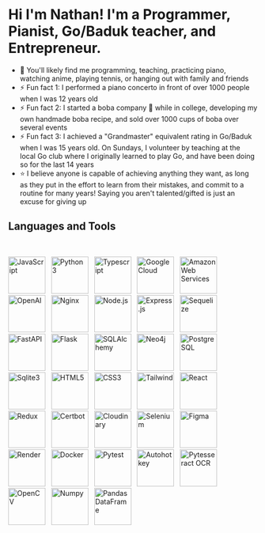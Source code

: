 <h1>Hi I'm Nathan! I'm a Programmer, Pianist, Go/Baduk teacher, and Entrepreneur.</h1>

- 🌱 You'll likely find me programming, teaching, practicing piano, watching anime, playing tennis, or hanging out with family and friends
- ⚡ Fun fact 1: I performed a piano concerto in front of over 1000 people when I was 12 years old 
- ⚡ Fun fact 2: I started a boba company 🧋 while in college, developing my own handmade boba recipe, and sold over 1000 cups of boba over several events 
- ⚡ Fun fact 3: I achieved a "Grandmaster" equivalent rating in Go/Baduk when I was 15 years old. On Sundays, I volunteer by teaching at the local Go club where I originally learned to play Go, and have been doing so for the last 14 years
- :star: I believe anyone is capable of achieving anything they want, as long as they put in the effort to learn from their mistakes, and commit to a routine for many years!  Saying you aren't talented/gifted is just an excuse for giving up

<h2> Languages and Tools </h2>

<br>
<p float="left">
  <img src="https://cdn.jsdelivr.net/gh/devicons/devicon/icons/javascript/javascript-original.svg" style="width:75px;" title="JavaScript"/>
  &nbsp;
  <img src="https://cdn.jsdelivr.net/gh/devicons/devicon/icons/python/python-original.svg" style="width:75px;" title="Python3"/>
  &nbsp;
  <img src="https://cdn.jsdelivr.net/gh/devicons/devicon/icons/typescript/typescript-original.svg" style="width:75px;" title="Typescript"/>
  &nbsp;
  <img src="https://cdn.jsdelivr.net/gh/devicons/devicon/icons/googlecloud/googlecloud-original.svg" style="width:75px;" title="Google Cloud"/>
  &nbsp;
  <img src="https://cdn.jsdelivr.net/gh/devicons/devicon/icons/amazonwebservices/amazonwebservices-plain-wordmark.svg" style="width:75px;" title="Amazon Web Services"/>
  &nbsp;
  <img src="https://res.cloudinary.com/dn8rdavoi/image/upload/v1706342971/ChatGPT_logo_mrbr5l.png" style="width:75px;"  title="OpenAI" />
  &nbsp;
  <img src="https://cdn.jsdelivr.net/gh/devicons/devicon/icons/nginx/nginx-original.svg" style="width:75px;" title="Nginx"/>
  &nbsp;
  <img src="https://cdn.jsdelivr.net/gh/devicons/devicon/icons/nodejs/nodejs-original-wordmark.svg" style="width:75px;" title="Node.js"/>
  &nbsp;
  <img src="https://res.cloudinary.com/dn8rdavoi/image/upload/v1702109030/icons%20for%20github/express2_orhv2h.jpg" style="width:75px;" title="Express.js"/>
  &nbsp;
  <img src="https://cdn.jsdelivr.net/gh/devicons/devicon/icons/sequelize/sequelize-original.svg" style="width:75px;" title="Sequelize"/>
  &nbsp;
  <img src="https://cdn.jsdelivr.net/gh/devicons/devicon/icons/fastapi/fastapi-original.svg" style="width:75px;" title="FastAPI"/>
  &nbsp;
  <img src="https://res.cloudinary.com/dn8rdavoi/image/upload/v1703041007/icons%20for%20github/128-1286693_flask-framework-logo-svg-hd-png-download_zqdz9i.jpg" style="width:75px;" title="Flask"/>
  &nbsp;
  <img src="https://cdn.jsdelivr.net/gh/devicons/devicon/icons/sqlalchemy/sqlalchemy-original.svg" style="width:75px;" title="SQLAlchemy"/>
  &nbsp;
  <img src="https://cdn.jsdelivr.net/gh/devicons/devicon/icons/neo4j/neo4j-original.svg" style="width:75px;" title="Neo4j"/>
  &nbsp;
  <img src="https://cdn.jsdelivr.net/gh/devicons/devicon/icons/postgresql/postgresql-original.svg" style="width:75px;" title="PostgreSQL"/>
  &nbsp;
  <img src="https://cdn.jsdelivr.net/gh/devicons/devicon/icons/sqlite/sqlite-original.svg" style="width:75px;" title="Sqlite3"/>
  &nbsp;
  <img src="https://cdn.jsdelivr.net/gh/devicons/devicon/icons/html5/html5-plain-wordmark.svg" style="width:75px;" title="HTML5"/>
  &nbsp;
  <img src="https://cdn.jsdelivr.net/gh/devicons/devicon/icons/css3/css3-plain-wordmark.svg" style="width:75px;" title="CSS3"/>
  &nbsp;
  <img src="https://cdn.jsdelivr.net/gh/devicons/devicon/icons/tailwindcss/tailwindcss-original.svg" style="width:75px;" title="Tailwind"/>
  &nbsp;
  <img src="https://cdn.jsdelivr.net/gh/devicons/devicon/icons/react/react-original.svg" style="width:75px;" title="React"/>
  &nbsp;
  <img src="https://cdn.jsdelivr.net/gh/devicons/devicon/icons/redux/redux-original.svg" style="width:75px;" title="Redux"/>
  &nbsp;
  <img src="https://res.cloudinary.com/dn8rdavoi/image/upload/v1702106394/icons%20for%20github/certbot-icon_vdpnxu.png" style="width:75px;" title="Certbot"/>
  &nbsp;
  <img src="https://res.cloudinary.com/dn8rdavoi/image/upload/v1702106111/icons%20for%20github/cloudinary_krpbqq.svg" style="width:75px;" title="Cloudinary"/>
  &nbsp;
  <img src="https://cdn.jsdelivr.net/gh/devicons/devicon/icons/selenium/selenium-original.svg" style="width:75px;" title="Selenium"/>
  &nbsp;
  <img src="https://cdn.jsdelivr.net/gh/devicons/devicon/icons/figma/figma-original.svg" style="width:75px;" title="Figma"/>
  &nbsp;
  <img src="https://res.cloudinary.com/dn8rdavoi/image/upload/v1702105824/icons%20for%20github/render-icon2_g4zrja.png" style="width:75px;" title="Render" />
  &nbsp;
  <img src="https://cdn.jsdelivr.net/gh/devicons/devicon/icons/docker/docker-plain-wordmark.svg" style="width:75px;" title="Docker"/>
  &nbsp;
  <img src="https://cdn.jsdelivr.net/gh/devicons/devicon/icons/pytest/pytest-original.svg" style="width:75px;" title="Pytest"/>
  &nbsp;
  <img src="https://res.cloudinary.com/dn8rdavoi/image/upload/v1703048402/icons%20for%20github/autohotkey_image_knkztk.png" style="width:75px;" title="Autohotkey" />
  &nbsp;
  <img src="https://res.cloudinary.com/dn8rdavoi/image/upload/v1703048508/icons%20for%20github/Tesseract_OCR_logo__Google_gvah4g.png" style="width:75px;"  title="Pytesseract OCR" />
  &nbsp;
  <img src="https://res.cloudinary.com/dn8rdavoi/image/upload/v1703048764/icons%20for%20github/OpenCV_logo_no_text_dttfhq.png" style="width:75px;"  title="OpenCV" />
  &nbsp;
  <img src="https://cdn.jsdelivr.net/gh/devicons/devicon/icons/numpy/numpy-original.svg" style="width:75px;" title="Numpy"/>
  &nbsp;
  <img src="https://res.cloudinary.com/dn8rdavoi/image/upload/v1703049038/icons%20for%20github/pandas_df_image_iqivag.ico" style="width:75px;"  title="Pandas DataFrame" />
  &nbsp;
</p>
